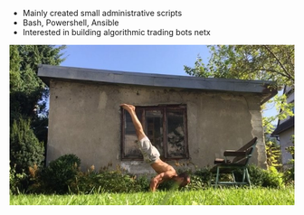 
- Mainly created small administrative scripts
- Bash, Powershell, Ansible
- Interested in building algorithmic trading bots netx


![swan dive](docs/swandive.jpg)
